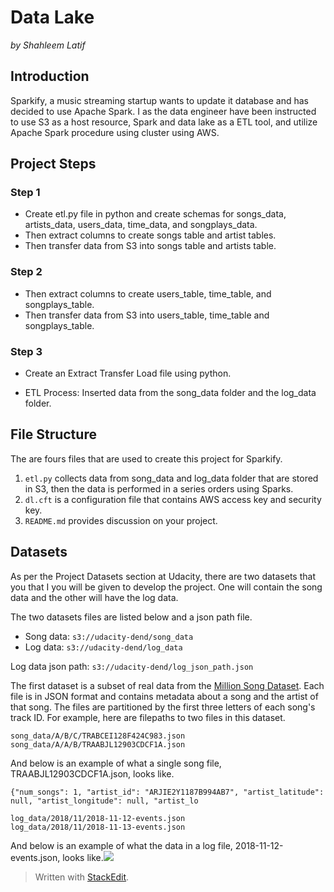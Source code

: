 ﻿# Data Lake
*by Shahleem Latif*

## Introduction

Sparkify, a music streaming startup wants to update it database and has decided  to use Apache Spark.  I as the data engineer have been instructed to use S3 as a host resource, Spark and data lake as a ETL tool, and utilize Apache Spark procedure using cluster using AWS.          

## Project Steps

### Step 1

 - Create etl.py file in python and create schemas for 
    songs_data, artists_data, users_data, time_data, and songplays_data.  
 - Then extract columns to create songs table and artist tables.
 - Then transfer data from S3 into songs table and artists table.

###  Step 2
   
 - Then extract columns to create users_table, time_table, and songplays_table.
 - Then transfer data from S3 into users_table, time_table and songplays_table.
 
### Step 3
 - Create an Extract Transfer Load file using python.
 
 - ETL Process: Inserted data from the song_data folder and the log_data folder.


## File Structure 
The are fours files that are used to create this project for Sparkify.

1.  `etl.py` collects data from song_data and log_data folder that are stored in S3, then the data is performed in a series orders using Sparks.
2. `dl.cft`  is a configuration file that contains AWS access key and security key.
3. `README.md` provides discussion on your project.

## Datasets
As per the Project Datasets section at Udacity, there are two datasets that you that I you will be given to develop the project.  One will contain the song data and the other will have the log data.

The two datasets files are listed below and a json path file.

-   Song data: `s3://udacity-dend/song_data`
-   Log data: `s3://udacity-dend/log_data`

Log data json path: `s3://udacity-dend/log_json_path.json`

The first dataset is a subset of real data from the [Million Song Dataset](https://labrosa.ee.columbia.edu/millionsong/). Each file is in JSON format and contains metadata about a song and the artist of that song. The files are partitioned by the first three letters of each song's track ID. For example, here are filepaths to two files in this dataset.
```
song_data/A/B/C/TRABCEI128F424C983.json
song_data/A/A/B/TRAABJL12903CDCF1A.json

```

And below is an example of what a single song file, TRAABJL12903CDCF1A.json, looks like.
```
{"num_songs": 1, "artist_id": "ARJIE2Y1187B994AB7", "artist_latitude": null, "artist_longitude": null, "artist_lo
```
```
log_data/2018/11/2018-11-12-events.json
log_data/2018/11/2018-11-13-events.json
```
And below is an example of what the data in a log file, 2018-11-12-events.json, looks like.![](https://video.udacity-data.com/topher/2019/February/5c6c15e9_log-data/log-data.png)



  
> Written with [StackEdit](https://stackedit.io/).
